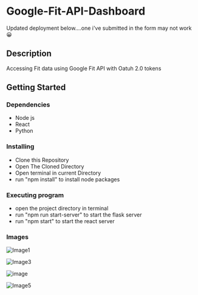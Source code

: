 # Google-Fit-API-Dashboard

Updated deployment below....one i've submitted in the form may not work 😀

## Description

Accessing Fit data using Google Fit API with Oatuh 2.0 tokens


## Getting Started

### Dependencies<br />


* Node js
* React
* Python

### Installing

* Clone this Repository
* Open The Cloned Directory
* Open terminal in current Directory
* run "npm install" to install node packages

### Executing program

* open the project directory in terminal
* run "npm run start-server" to start the flask server
* run "npm start" to start the react server

### Images
![Image1](https://cdn.discordapp.com/attachments/1011871235581419560/1102173993580122122/1.png)

![Image3](https://cdn.discordapp.com/attachments/1011871235581419560/1102173994083438642/3.png)

![image](https://github.com/Amarnath-Rao/GoogleFit-HealthDash/assets/96937608/7e8ba0d6-f068-4407-8e4c-f8c53008d7f7)

![Image5](https://cdn.discordapp.com/attachments/1011871235581419560/1102173994653847633/5.png)

